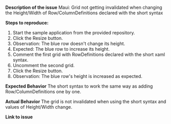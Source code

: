 **Description of the issue**
Maui: Grid not getting invalidated when changing the Height/Width of Row/ColumnDefinitions declared with the short syntax

**Steps to reproduce:**
1. Start the sample application from the provided repository.
2. Click the Resize button.
3. Observation: The blue row doesn't change its height.
4. Expected: The blue row to increase its height.
5. Comment the first grid with RowDefinitions declared with the short xaml syntax.
6. Uncomment the second grid.
7. Click the Resize button.
8. Observation: The blue row's height is increased as expected.

**Expected Behavior**
The short syntax to work the same way as adding Row/ColumnDefinitions one by one.

**Actual Behavior**
The grid is not invalidated when using the short syntax and values of Height/Width change.

**Link to issue**
